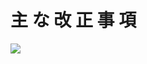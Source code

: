 # 主 な 改 正 事 項

![](https://www.nta.go.jp/tmp/0165d6cc-b93e-4c76-9819-f92edf40eb56/images/84fd810cd5ecf89108d0c1baa7ed3b2b1bb47f7b6843aa487d45abaf09eb6e6d.jpg)